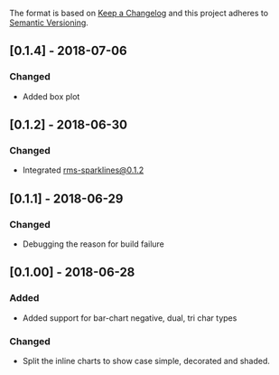 The format is based on [Keep a Changelog](http://keepachangelog.com/en/1.0.0/)
and this project adheres to [Semantic Versioning](http://semver.org/spec/v2.0.0.html).

## [0.1.4] - 2018-07-06
### Changed
* Added box plot

## [0.1.2] - 2018-06-30
### Changed
* Integrated rms-sparklines@0.1.2

## [0.1.1] - 2018-06-29
### Changed
* Debugging the reason for build failure

## [0.1.00] - 2018-06-28
### Added
* Added support for bar-chart negative, dual, tri char types

### Changed
* Split the inline charts to show case simple, decorated and shaded.

